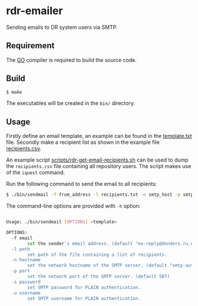 # rdr-emailer
Sending emails to DR system users via SMTP.

## Requirement

The [GO](https://golang.org) compiler is required to build the source code.

## Build

```bash
$ make
```

The executables will be created in the `bin/` directory.

## Usage

Firstly define an email template, an example can be found in the [template.txt](template.txt) file.  Secondly make a recipient list as shown in the example file [recipients.csv](recipients.csv).

An example script [scripts/rdr-get-email-recipients.sh](scripts/rdr-get-email-recipients.sh) can be used to dump the `recipients.csv` file containing all repository users.  The script makes use of the `iquest` command.

Run the following command to send the email to all recipients:

```bash
$ ./bin/sendmail -f from_address -l recipients.txt -n smtp_host -p smtp_port -u smtp_username -s smtp_password template.txt
```

The command-line options are provided with `-h` option:

```bash

Usage: ./bin/sendmail [OPTIONS] <template>

OPTIONS:
  -f email
    	set the sender's email address. (default "no-reply@donders.ru.nl")
  -l path
    	set path of the file containing a list of recipients.
  -n hostname
    	set the network hostname of the SMTP server. (default "smtp-auth.ru.nl")
  -p port
    	set the network port of the SMTP server. (default 587)
  -s password
    	set SMTP password for PLAIN authentication.
  -u username
    	set SMTP username for PLAIN authentication.
```
